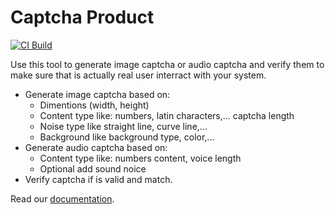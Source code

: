 # Captcha Product

[![CI Build](https://github.com/axonivy-market/REPO-NAME/actions/workflows/ci.yml/badge.svg)](https://github.com/axonivy-market/captcha-utils/actions/workflows/ci.yml)

Use this tool to generate image captcha or audio captcha and verify them to make sure that is actually real user interract with your system.

- Generate image captcha based on:
    - Dimentions (width, height)
	- Content type like: numbers, latin characters,... captcha length
	- Noise type like straight line, curve line,...
	- Background like background type, color,... 
- Generate audio captcha based on:
	- Content type like: numbers content, voice length
	- Optional add sound noice
- Verify captcha if is valid and match.

Read our [documentation](captcha-utils-product/README.md).
